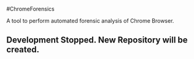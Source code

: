 #ChromeForensics

A tool to perform automated forensic analysis of Chrome Browser.

## Development Stopped. New Repository will be created.

